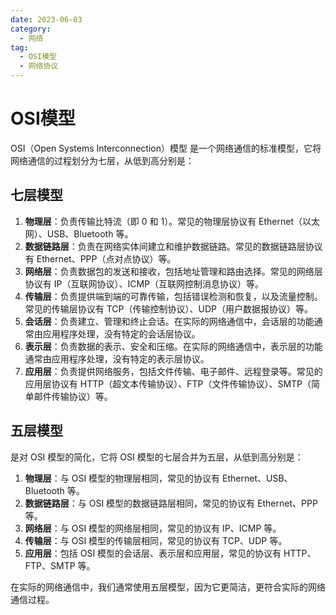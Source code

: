 ```yaml
---
date: 2023-06-03
category:
  - 网络
tag:
  - OSI模型
  - 网络协议
---
```


# OSI模型

OSI（Open Systems Interconnection）模型 是一个网络通信的标准模型，它将网络通信的过程划分为七层，从低到高分别是：

## 七层模型

1. **物理层**：负责传输比特流（即 0 和 1）。常见的物理层协议有 Ethernet（以太网）、USB、Bluetooth 等。
2. **数据链路层**：负责在网络实体间建立和维护数据链路。常见的数据链路层协议有 Ethernet、PPP（点对点协议）等。
3. **网络层**：负责数据包的发送和接收，包括地址管理和路由选择。常见的网络层协议有 IP（互联网协议）、ICMP（互联网控制消息协议）等。
4. **传输层**：负责提供端到端的可靠传输，包括错误检测和恢复，以及流量控制。常见的传输层协议有 TCP（传输控制协议）、UDP（用户数据报协议）等。
5. **会话层**：负责建立、管理和终止会话。在实际的网络通信中，会话层的功能通常由应用程序处理，没有特定的会话层协议。
6. **表示层**：负责数据的表示、安全和压缩。在实际的网络通信中，表示层的功能通常由应用程序处理，没有特定的表示层协议。
7. **应用层**：负责提供网络服务，包括文件传输、电子邮件、远程登录等。常见的应用层协议有 HTTP（超文本传输协议）、FTP（文件传输协议）、SMTP（简单邮件传输协议）等。

## **五层模型**

是对 OSI 模型的简化，它将 OSI 模型的七层合并为五层，从低到高分别是：

1. **物理层**：与 OSI 模型的物理层相同，常见的协议有 Ethernet、USB、Bluetooth 等。
2. **数据链路层**：与 OSI 模型的数据链路层相同，常见的协议有 Ethernet、PPP 等。
3. **网络层**：与 OSI 模型的网络层相同，常见的协议有 IP、ICMP 等。
4. **传输层**：与 OSI 模型的传输层相同，常见的协议有 TCP、UDP 等。
5. **应用层**：包括 OSI 模型的会话层、表示层和应用层，常见的协议有 HTTP、FTP、SMTP 等。

在实际的网络通信中，我们通常使用五层模型，因为它更简洁，更符合实际的网络通信过程。
